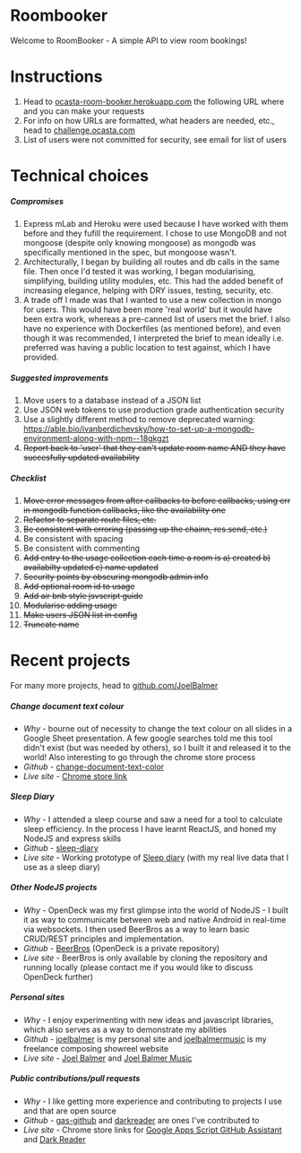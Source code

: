 # Roombooker
Welcome to RoomBooker - A simple API to view room bookings!

# Instructions
1. Head to [ocasta-room-booker.herokuapp.com](https://ocasta-room-booker.herokuapp.com/) the following URL where and you can make your requests
2. For info on how URLs are formatted, what headers are needed, etc., head to [challenge.ocasta.com](http://challenge.ocasta.com/)
3. List of users were not committed for security, see email for list of users

# Technical choices
##### Compromises
1. Express mLab and Heroku were used because I have worked with them before and they fufill the requirement. I chose to use MongoDB and not mongoose (despite only knowing mongoose) as mongodb was specifically mentioned in the spec, but mongoose wasn't.
2. Architecturally, I began by building all routes and db calls in the same file. Then once I'd tested it was working, I began modularising, simplifying, building utility modules, etc. This had the added benefit of increasing elegance, helping with DRY issues, testing, security, etc.
3. A trade off I made was that I wanted to use a new collection in mongo for users. This would have been more 'real world' but it would have been extra work, whereas a pre-canned list of users met the brief. I also have no experience with Dockerfiles (as mentioned before), and even though it was recommended, I interpreted the brief to mean ideally i.e. preferred was having a public location to test against, which I have provided.

##### Suggested improvements
1. Move users to a database instead of a JSON list
2. Use JSON web tokens to use production grade authentication security
3. Use a slightly different method to remove deprecated warning: https://able.bio/ivanberdichevsky/how-to-set-up-a-mongodb-environment-along-with-npm--18gkgzt
4. ~~Report back to 'user' that they can't update room name AND they have succesfully updated availability~~

##### Checklist
1. ~~Move error messages from after callbacks to before callbacks, using err in mongodb function callbacks, like the availability one~~
2. ~~Refactor to separate route files, etc.~~
3. ~~Be consistent with erroring (passing up the chainn, res.send, etc.)~~
4. Be consistent with spacing
5. Be consistent with commenting
6. ~~Add entry to the usage collection each time a room is a) created b) availabilty updated c) name updated~~
7. ~~Security points by obscuring mongodb admin info~~
8. ~~Add optional room id to usage~~
9. ~~Add air bnb style jsvscript guide~~
10. ~~Modularise adding usage~~
11. ~~Make users JSON list in config~~
12. ~~Truncate name~~

# Recent projects
For many more projects, head to [github.com/JoelBalmer](https://github.com/JoelBalmer)

##### Change document text colour
* _Why_ - bourne out of necessity to change the text colour on all slides in a Google Sheet presentation. A few google searches told me this tool didn't exist (but was needed by others), so I built it and released it to the world! Also interesting to go through the chrome store process
* _Github_ - [change-document-text-color](https://github.com/JoelBalmer/change-document-text-color)
* _Live site_ - [Chrome store link](https://chrome.google.com/webstore/detail/change-document-text-colo/kionkfamcijghpmkechfjddheiencdpm)

##### Sleep Diary
* _Why_ - I attended a sleep course and saw a need for a tool to calculate sleep efficiency. In the process I have learnt ReactJS, and honed my NodeJS and express skills
* _Github_ - [sleep-diary](https://github.com/JoelBalmer/sleep-diary)
* _Live site_ - Working prototype of [Sleep diary](https://sleep-diary-app.herokuapp.com/) (with my real live data that I use as a sleep diary)

##### Other NodeJS projects
* _Why_ - OpenDeck was my first glimpse into the world of NodeJS - I built it as way to communicate between web and native Android in real-time via websockets. I then used BeerBros as a way to learn basic CRUD/REST principles and implementation.
* _Github_ - [BeerBros](https://github.com/JoelBalmer/BeerBros) (OpenDeck is a private repository)
* _Live site_ - BeerBros is only available by cloning the repository and running locally (please contact me if you would like to discuss OpenDeck further)

##### Personal sites
* _Why_ - I enjoy experimenting with new ideas and javascript libraries, which also serves as a way to demonstrate my abilities
* _Github_ - [joelbalmer]() is my personal site and [joelbalmermusic](https://github.com/joelbalmermusic/joelbalmermusic) is my freelance composing showreel website
* _Live site_ - [Joel Balmer](https://www.joelbalmer.life/) and [Joel Balmer Music](http://www.joelbalmermusic.co.uk/)

##### Public contributions/pull requests
* _Why_ - I like getting more experience and contributing to projects I use and that are open source
* _Github_ - [gas-github](https://github.com/JoelBalmer/gas-github) and [darkreader](https://github.com/JoelBalmer/darkreader) are ones I've contributed to
* _Live site_ - Chrome store links for [Google Apps Script GitHub Assistant](https://chrome.google.com/webstore/detail/google-apps-script-github/lfjcgcmkmjjlieihflfhjopckgpelofo) and [Dark Reader](https://chrome.google.com/webstore/detail/dark-reader/eimadpbcbfnmbkopoojfekhnkhdbieeh)